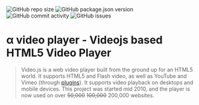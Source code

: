 ![GitHub repo size](https://img.shields.io/github/repo-size/rezwanhaleem/a-video-player)
![GitHub package.json version](https://img.shields.io/github/package-json/v/rezwanhaleem/a-video-player)
![GitHub commit activity](https://img.shields.io/github/commit-activity/m/rezwanhaleem/a-video-player)
![GitHub issues](https://img.shields.io/github/issues/rezwanhaleem/a-video-player)


# α video player - Videojs based HTML5 Video Player



> Video.js is a web video player built from the ground up for an HTML5 world. It supports HTML5 and Flash video, as well as YouTube and Vimeo (through [plugins](https://github.com/videojs/video.js/wiki/Plugins)). It supports video playback on desktops and mobile devices. This project was started mid 2010, and the player is now used on over ~~50,000~~ ~~100,000~~ 200,000 websites.

